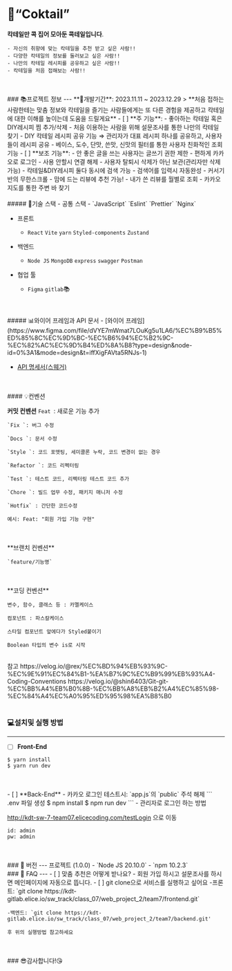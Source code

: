 # **🥂“Coktail”**
**칵테일만 콕 집어 모아둔 콕테일입니다**.

    - 자신의 취향에 맞는 칵테일을 추천 받고 싶은 사람!!
    - 다양한 칵테일의 정보를 둘러보고 싶은 사람!!
    - 나만의 칵테일 레시피를 공유하고 싶은 사람!!
    - 칵테일을 처음 접해보는 사람!!
<br/>
<br/>
### 📚프로젝트 정보
---
**📆개발기간**: 2023.11.11 ~ 2023.12.29
> **처음 접하는 사람한테는 맞춤 정보와 칵테일을 즐기는 사람들에게는 또 다른 경험을 제공하고 칵테일에 대한 이해를 높이는데 도움을 드릴게요**
- [ ] **주 기능**:  
    - 좋아하는 칵테일 혹은 DIY레시피 찜 추가/삭제
    - 처음 이용하는 사람을 위해 설문조사를 통한 나만의 칵테일 찾기
    - DIY 칵테일 레시피 공유 기능  ⇒ 관리자가 대표 레시피 하나를 공유하고, 사용자들이 레시피 공유
    - 베이스, 도수, 단맛, 쓴맛, 신맛의 필터를 통한 사용자 친화적인 조회 기능
- [ ] **보조 기능**:
    - 안 좋은 글을 쓰는 사용자는 글쓰기 권한 제한
    - 편하게 카카오로 로그인
    - 사용 안할시 연결 해제
    - 사용자 탈퇴시 삭제가 아닌 보관(관리자만 삭제 가능)
    - 칵테일&DIY레시피 둘다 동시에 검색 가능
    - 검색어를 입력시 자동완성
    - 커서기반의 무한스크롤 
    - 맘에 드는 리뷰에 추천 가능!
    - 내가 쓴 리뷰를 월별로 조회
    - 카카오 지도를 통한 주변 바 찾기
<br/>
<br/>
##### 🔧기술 스택
- 공통 스택
    - `JavaScript` `Eslint` `Prettier` `Nginx` 
    
- 프론트
    - `React` `Vite` `yarn` `Styled-components` `Zustand`
   
- 백엔드
    - `Node JS` `MongoDB` `express` `swagger` `Postman`
- 협업 툴
    - `Figma`  `gitlab`📚
<br/>
<br/>
##### 📊와이어 프레임과 API 문서
- [와이어 프레임](https://www.figma.com/file/dVYE7mWmat7LOuKg5u1LA6/%EC%B9%B5%ED%85%8C%EC%9D%BC-%EC%B6%94%EC%B2%9C-%EC%82%AC%EC%9D%B4%ED%8A%B8?type=design&node-id=0%3A1&mode=design&t=iffXigFAVta5RNJs-1)

- [API 명세서(스웨거)](http://kdt-sw-7-team07.elicecoding.com/api-docs/)
<br/>
<br/>
#### 💡컨벤션

**커밋 컨벤션**
    `Feat `: 새로운 기능 추가

    `Fix `: 버그 수정

    `Docs `: 문서 수정

    `Style `: 코드 포맷팅, 세미콜론 누락, 코드 변경이 없는 경우

    `Refactor `: 코드 리펙터링

    `Test `: 테스트 코드, 리펙터링 테스트 코드 추가

    `Chore `: 빌드 업무 수정, 패키지 매니저 수정

    `Hotfix` : 간단한 코드수정

    예시: Feat: "회원 가입 기능 구현"
<br/>
<br/>
**브랜치 컨벤션**

    `feature/기능명`

<br/>
<br/>
**코딩 컨벤션**

    변수, 함수, 클래스 등 : 카멜케이스 

    컴포넌트 : 파스칼케이스 
    
    스타일 컴포넌트 앞에다가 Styled붙이기 

    Boolean 타입의 변수 is로 시작

<br/>
참고
https://velog.io/@rex/%EC%BD%94%EB%93%9C-%EC%9E%91%EC%84%B1-%EA%B7%9C%EC%B9%99%EB%93%A4-Coding-Conventions
https://velog.io/@shin6403/Git-git-%EC%BB%A4%EB%B0%8B-%EC%BB%A8%EB%B2%A4%EC%85%98-%EC%84%A4%EC%A0%95%ED%95%98%EA%B8%B0

<br/>
<br/>

### 💻설치및 실행 방법
---
- [ ] **Front-End**
```
$ yarn install
$ yarn run dev
```
<br/>
<br/>
- [ ] **Back-End**
- 카카오 로그인 테스트시: `app.js`의 `public` 주석 해제
```
.env 파일 생성
$ npm install
$ npm run dev
```
- 관리자로 로그인 하는 방법 

http://kdt-sw-7-team07.elicecoding.com/testLogin 으로 이동
```    
id: admin  
pw: admin
```
<br/>
<br/>
### 🚀 버전
---
프로젝트 (1.0.0)
- `Node JS 20.10.0`
- `npm 10.2.3`

<br/>
### 🚨 FAQ
---
- [ ] 맞춤 추천은 어떻게 받나요?
    - 회원 가입 하시고 설문조사를 하시면 메인페이지에 자동으로 뜹니다.
- [ ] git clone으로 서비스를 실행하고 싶어요
    -프론트: `git clone https://kdt-gitlab.elice.io/sw_track/class_07/web_project_2/team7/frontend.git`

    -백엔드: `git clone https://kdt-gitlab.elice.io/sw_track/class_07/web_project_2/team7/backend.git'
    
    후 위의 실행방법 참고하세요

<br/>
<br/>
### 😎감사합니다!😘
